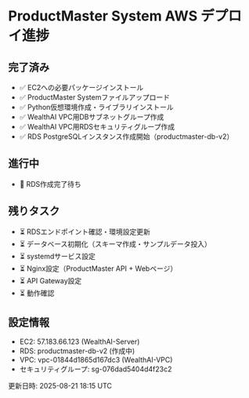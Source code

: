 # ProductMaster System AWS デプロイ進捗

## 完了済み
- ✅ EC2への必要パッケージインストール
- ✅ ProductMaster Systemファイルアップロード
- ✅ Python仮想環境作成・ライブラリインストール
- ✅ WealthAI VPC用DBサブネットグループ作成
- ✅ WealthAI VPC用RDSセキュリティグループ作成
- ✅ RDS PostgreSQLインスタンス作成開始（productmaster-db-v2）

## 進行中
- 🔄 RDS作成完了待ち

## 残りタスク
- ⏳ RDSエンドポイント確認・環境設定更新
- ⏳ データベース初期化（スキーマ作成・サンプルデータ投入）
- ⏳ systemdサービス設定
- ⏳ Nginx設定（ProductMaster API + Webページ）
- ⏳ API Gateway設定
- ⏳ 動作確認

## 設定情報
- EC2: 57.183.66.123 (WealthAI-Server)
- RDS: productmaster-db-v2 (作成中)
- VPC: vpc-01844d1865d167dc3 (WealthAI-VPC)
- セキュリティグループ: sg-076dad5404d4f23c2

更新日時: 2025-08-21 18:15 UTC
